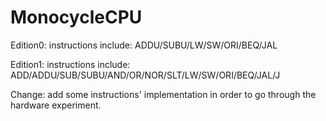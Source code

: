 # MonocycleCPU

Edition0:
instructions include: ADDU/SUBU/LW/SW/ORI/BEQ/JAL

Edition1:
instructions include: ADD/ADDU/SUB/SUBU/AND/OR/NOR/SLT/LW/SW/ORI/BEQ/JAL/J

Change: add some instructions' implementation in order to go through the hardware experiment.
